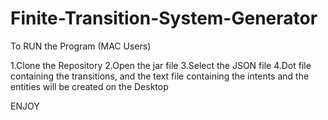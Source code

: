 # Finite-Transition-System-Generator
To RUN the Program (MAC Users)

1.Clone the Repository
2.Open the jar file
3.Select the JSON file
4.Dot file containing the transitions, and the text file containing the intents and the entities will be created on the Desktop

ENJOY
